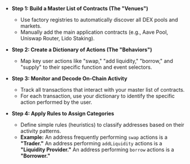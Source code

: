 *   **Step 1: Build a Master List of Contracts (The "Venues")**
    *   Use factory registries to automatically discover all DEX pools and markets.
    *   Manually add the main application contracts (e.g., Aave Pool, Uniswap Router, Lido Staking).

*   **Step 2: Create a Dictionary of Actions (The "Behaviors")**
    *   Map key user actions like "swap," "add liquidity," "borrow," and "supply" to their specific function and event selectors.

*   **Step 3: Monitor and Decode On-Chain Activity**
    *   Track all transactions that interact with your master list of contracts.
    *   For each transaction, use your dictionary to identify the specific action performed by the user.

*   **Step 4: Apply Rules to Assign Categories**
    *   Define simple rules (heuristics) to classify addresses based on their activity patterns.
    *   **Example:** An address frequently performing `swap` actions is a **"Trader."** An address performing `addLiquidity` actions is a **"Liquidity Provider."** An address performing `borrow` actions is a **"Borrower."**